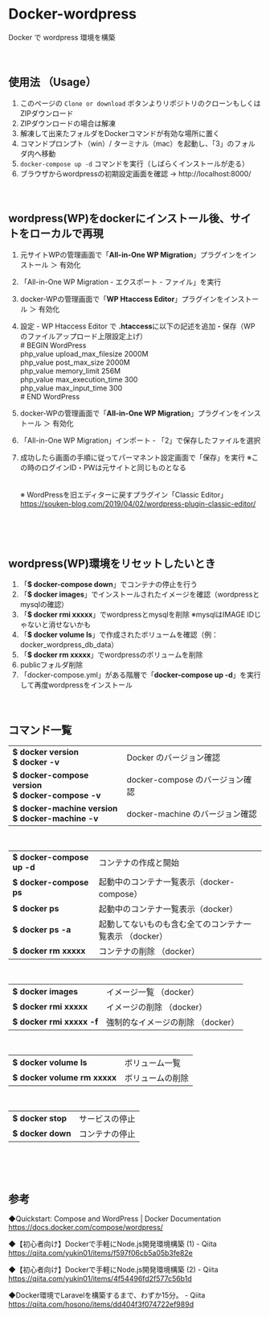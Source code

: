 # Docker-wordpress
Docker で wordpress 環境を構築
<br><br><br>



## 使用法 （Usage）

1. このページの `Clone or download` ボタンよりリポジトリのクローンもしくはZIPダウンロード
2. ZIPダウンロードの場合は解凍
3. 解凍して出来たフォルダをDockerコマンドが有効な場所に置く
4. コマンドプロンプト（win）/ ターミナル（mac）を起動し、「3」のフォルダ内へ移動
5. `docker-compose up -d` コマンドを実行（しばらくインストールが走る）
6. ブラウザからwordpressの初期設定画面を確認 → http://localhost:8000/
<br><br><br>



## wordpress(WP)をdockerにインストール後、サイトをローカルで再現

1. 元サイトWPの管理画面で「**All-in-One WP Migration**」プラグインをインストール ＞ 有効化
2. 「All-in-One WP Migration - エクスポート - ファイル」を実行
3. docker-WPの管理画面で「**WP Htaccess Editor**」プラグインをインストール ＞ 有効化
4. 設定 - WP Htaccess Editor で **.htaccess**に以下の記述を追加・保存（WPのファイルアップロード上限設定上げ）  
\# BEGIN WordPress  
php_value upload_max_filesize 2000M  
php_value post_max_size 2000M  
php_value memory_limit 256M  
php_value max_execution_time 300  
php_value max_input_time 300  
\# END WordPress  

5. docker-WPの管理画面で「**All-in-One WP Migration**」プラグインをインストール ＞ 有効化  
6. 「All-in-One WP Migration」インポート - 「2」で保存したファイルを選択  
7. 成功したら画面の手順に従ってパーマネント設定画面で「保存」を実行 ※この時のログインID・PWは元サイトと同じものとなる  
<br><br>
※ WordPressを旧エディターに戻すプラグイン「Classic Editor」  
https://souken-blog.com/2019/04/02/wordpress-plugin-classic-editor/

<br><br><br>



## wordpress(WP)環境をリセットしたいとき
1. 「**$ docker-compose down**」でコンテナの停止を行う
2. 「**$ docker images**」でインストールされたイメージを確認（wordpressとmysqlの確認）
3. 「**$ docker rmi xxxxx**」でwordpressとmysqlを削除 ※mysqlはIMAGE IDじゃないと消せないかも
4. 「**$ docker volume ls**」で作成されたボリュームを確認（例： docker_wordpress_db_data）
5. 「**$ docker rm xxxxx**」でwordpressのボリュームを削除
6. publicフォルダ削除
7. 「docker-compose.yml」がある階層で「**docker-compose up -d**」を実行して再度wordpressをインストール
<br><br><br>



## コマンド一覧

<table>
 <tr>
 	<td><b>$ docker version<br>$ docker -v</b></td>
  <td>Docker のバージョン確認</td>
 </tr>
 <tr>
  <td><b>$ docker-compose version<br>$ docker-compose -v</b></td>
  <td>docker-compose のバージョン確認</td>
 </tr>
 <tr>
  <td><b>$ docker-machine version<br>$ docker-machine -v</b></td>
  <td>docker-machine のバージョン確認</td>
</tr>
</table>  
<br>


<table>
<tr>
  <td><b>$ docker-compose up -d</b></td>
  <td>コンテナの作成と開始</td>
 </tr>
 <tr>
  <td><b>$ docker-compose ps</b></td>
  <td>起動中のコンテナ一覧表示（docker-compose）</td>
 </tr>
 <tr>
  <td><b>$ docker ps</b></td>
  <td>起動中のコンテナ一覧表示（docker）</td>
 </tr>
 <tr>
  <td><b>$ docker ps -a</b></td>
  <td>起動してないものも含む全てのコンテナ一覧表示 （docker）</td>
 </tr>
 <tr>
  <td><b>$ docker rm xxxxx</b></td>
  <td>コンテナの削除 （docker）</td>
 </tr>
</table>  
<br>


<table>
<tr>
  <td><b>$ docker images</b></td>
  <td>イメージ一覧 （docker）</td>
 </tr>
 <tr>
  <td><b>$ docker rmi xxxxx</b></td>
  <td>イメージの削除 （docker）</td>
 </tr>
 <tr>
  <td><b>$ docker rmi xxxxx -f</b></td>
  <td>強制的なイメージの削除 （docker）</td>
 </tr>
</table>  
<br>


<table>
<tr>
  <td><b>$ docker volume ls</b></td>
  <td>ボリューム一覧</td>
 </tr>
 <tr>
  <td><b>$ docker volume rm xxxxx</b></td>
  <td>ボリュームの削除</td>
 </tr>
</table>  
<br>


<table>
<tr>
  <td><b>$ docker stop</b></td>
  <td>サービスの停止</td>
 </tr>
 <tr>
  <td><b>$ docker down</b></td>
  <td>コンテナの停止</td>
 </tr>
</table>  
<br><br><br>




## 参考
◆Quickstart: Compose and WordPress | Docker Documentation  
https://docs.docker.com/compose/wordpress/  

◆【初心者向け】Dockerで手軽にNode.js開発環境構築 (1) - Qiita  
https://qiita.com/yukin01/items/f597f06cb5a05b3fe82e  

◆【初心者向け】Dockerで手軽にNode.js開発環境構築 (2) - Qiita  
https://qiita.com/yukin01/items/4f54496fd2f577c56b1d  

◆Docker環境でLaravelを構築するまで、わずか15分。 - Qiita  
https://qiita.com/hosono/items/dd404f3f074722ef989d  
